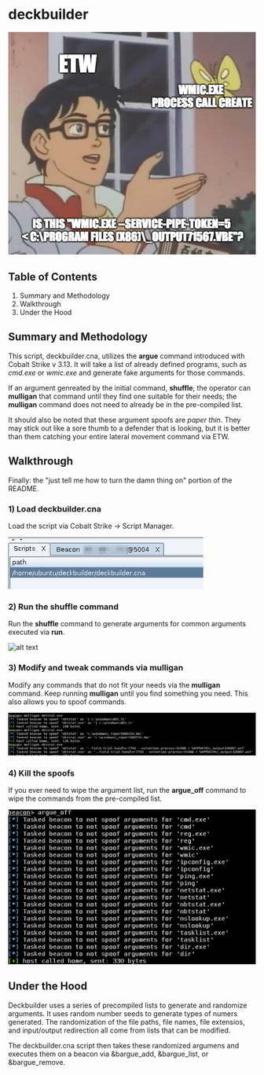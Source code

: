 # deckbuilder

![alt text](https://raw.githubusercontent.com/1c3be4r/stash/master/deckbuilder.png "deckbuilder")

## Table of Contents
1. Summary and Methodology
2. Walkthrough
3. Under the Hood


## Summary and Methodology

This script, deckbuilder.cna, utilizes the **argue** command introduced with Cobalt Strike v 3.13. It will take a list of already defined programs, such as *cmd.exe* or *wmic.exe* and generate fake arguments for those commands. 

If an argument genreated by the initial command, **shuffle**, the operator can **mulligan** that command until they find one suitable for their needs; the **mulligan** command does not need to already be in the pre-compiled list.

It should also be noted that these argument spoofs are *paper thin*. They may stick out like a sore thumb to a defender that is looking, but it is better than them catching your entire lateral movement command via ETW.

## Walkthrough

Finally: the "just tell me how to turn the damn thing on" portion of the README. 

### 1) Load deckbuilder.cna

Load the script via Cobalt Strike -> Script Manager.

![alt text](https://raw.githubusercontent.com/1c3be4r/stash/master/deckbuilderstep1.png "Step 1")

### 2) Run the shuffle command

Run the **shuffle** command to generate arguments for common arguments executed via **run**.

![alt text](https://raw.githubusercontent.com/1c3be4r/stash/master/deckbuilderstep2_.png "Step 2")

### 3) Modify and tweak commands via mulligan

Modify any commands that do not fit your needs via the **mulligan** command. Keep running **mulligan** until you find something you need. This also allows you to spoof commands.

![alt text](https://raw.githubusercontent.com/1c3be4r/stash/master/deckbuilderstep3.png "Step 3")

### 4) Kill the spoofs

If you ever need to wipe the argument list, run the **argue_off** command to wipe the commands from the pre-compiled list.

![alt text](https://raw.githubusercontent.com/1c3be4r/stash/master/deckbuilderstep4.png "Step 4")


## Under the Hood

Deckbuilder uses a series of precompiled lists to generate and randomize arguments. It uses random number seeds to generate types of numers generated. The randomization of the file paths, file names, file extensios, and input/output redirection all come from lists that can be modified. 

The deckbuilder.cna script then takes these randomized argumens and executes them on a beacon via &bargue_add, &bargue_list, or &bargue_remove.
